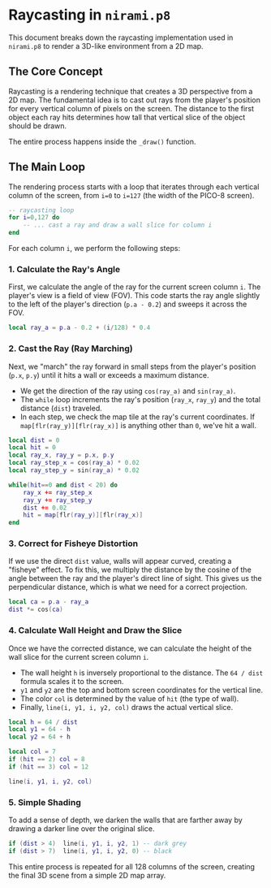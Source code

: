 # Raycasting in `nirami.p8`

This document breaks down the raycasting implementation used in `nirami.p8` to render a 3D-like environment from a 2D map.

## The Core Concept

Raycasting is a rendering technique that creates a 3D perspective from a 2D map. The fundamental idea is to cast out rays from the player's position for every vertical column of pixels on the screen. The distance to the first object each ray hits determines how tall that vertical slice of the object should be drawn.

The entire process happens inside the `_draw()` function.

## The Main Loop

The rendering process starts with a loop that iterates through each vertical column of the screen, from `i=0` to `i=127` (the width of the PICO-8 screen).

```lua
-- raycasting loop
for i=0,127 do
    -- ... cast a ray and draw a wall slice for column i
end
```

For each column `i`, we perform the following steps:

### 1. Calculate the Ray's Angle

First, we calculate the angle of the ray for the current screen column `i`. The player's view is a field of view (FOV). This code starts the ray angle slightly to the left of the player's direction (`p.a - 0.2`) and sweeps it across the FOV.

```lua
local ray_a = p.a - 0.2 + (i/128) * 0.4
```

### 2. Cast the Ray (Ray Marching)

Next, we "march" the ray forward in small steps from the player's position (`p.x`, `p.y`) until it hits a wall or exceeds a maximum distance.

-   We get the direction of the ray using `cos(ray_a)` and `sin(ray_a)`.
-   The `while` loop increments the ray's position (`ray_x`, `ray_y`) and the total distance (`dist`) traveled.
-   In each step, we check the map tile at the ray's current coordinates. If `map[flr(ray_y)][flr(ray_x)]` is anything other than `0`, we've hit a wall.

```lua
local dist = 0
local hit = 0
local ray_x, ray_y = p.x, p.y
local ray_step_x = cos(ray_a) * 0.02
local ray_step_y = sin(ray_a) * 0.02

while(hit==0 and dist < 20) do
    ray_x += ray_step_x
    ray_y += ray_step_y
    dist += 0.02
    hit = map[flr(ray_y)][flr(ray_x)]
end
```

### 3. Correct for Fisheye Distortion

If we use the direct `dist` value, walls will appear curved, creating a "fisheye" effect. To fix this, we multiply the distance by the cosine of the angle between the ray and the player's direct line of sight. This gives us the perpendicular distance, which is what we need for a correct projection.

```lua
local ca = p.a - ray_a
dist *= cos(ca)
```

### 4. Calculate Wall Height and Draw the Slice

Once we have the corrected distance, we can calculate the height of the wall slice for the current screen column `i`.

-   The wall height `h` is inversely proportional to the distance. The `64 / dist` formula scales it to the screen.
-   `y1` and `y2` are the top and bottom screen coordinates for the vertical line.
-   The color `col` is determined by the value of `hit` (the type of wall).
-   Finally, `line(i, y1, i, y2, col)` draws the actual vertical slice.

```lua
local h = 64 / dist
local y1 = 64 - h
local y2 = 64 + h

local col = 7
if (hit == 2) col = 8
if (hit == 3) col = 12

line(i, y1, i, y2, col)
```

### 5. Simple Shading

To add a sense of depth, we darken the walls that are farther away by drawing a darker line over the original slice.

```lua
if (dist > 4)  line(i, y1, i, y2, 1) -- dark grey
if (dist > 7)  line(i, y1, i, y2, 0) -- black
```

This entire process is repeated for all 128 columns of the screen, creating the final 3D scene from a simple 2D map array. 
